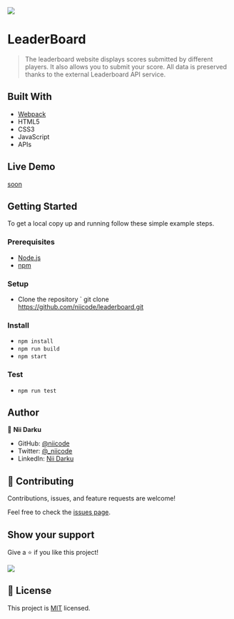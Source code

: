 ![](https://img.shields.io/badge/LeaderBoard-v1.0.0-blue.svg)

# LeaderBoard

> The leaderboard website displays scores submitted by different players. It also allows you to submit your score. All data is preserved thanks to the external Leaderboard API service.


## Built With

- [Webpack](https://webpack.js.org/)
- HTML5
- CSS3
- JavaScript
- APIs

## Live Demo

[soon]("#")


## Getting Started

To get a local copy up and running follow these simple example steps.

### Prerequisites
- [Node.js](https://nodejs.org/)
- [npm](https://www.npmjs.com/)

### Setup
- Clone the repository ` git clone https://github.com/niicode/leaderboard.git

### Install
- `npm install`
- `npm run build`
- `npm start`

### Test
- `npm run test`

## Author

👤 **Nii Darku**

- GitHub: [@niicode](https://github.com/_niicode)
- Twitter: [@_niicode](https://twitter.com/_niicode)
- LinkedIn: [Nii Darku](https://linkedin.com/nii-darku-dodoo-082018148/)

## 🤝 Contributing

Contributions, issues, and feature requests are welcome!

Feel free to check the [issues page](../../issues/).

## Show your support

Give a ⭐️ if you like this project!
    
![](https://img.shields.io/badge/stars-0.0.1-brightgreen.svg)

## 📝 License

This project is [MIT](./LICENSE) licensed.
